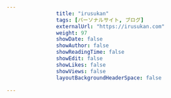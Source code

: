 ---
                title: "irusukan"
                tags: [パーソナルサイト, ブログ]
                externalUrl: "https://irusukan.com"
                weight: 97
                showDate: false
                showAuthor: false
                showReadingTime: false
                showEdit: false
                showLikes: false
                showViews: false
                layoutBackgroundHeaderSpace: false
                ---

